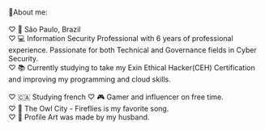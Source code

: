 <br>🌺About me:<br />
<br>♡ 📍 São Paulo, Brazil<br />
♡ 💻 Information Security Professional with 6 years of professional experience. Passionate for both Technical and Governance fields in Cyber Security.
<br>♡ 📚 Currently studying to take my Exin Ethical Hacker(CEH) Certification and improving my programming and cloud skills.<br />
<br>♡ 🇨🇦 Studying french
♡ 🎮 Gamer and influencer on free time.
<br>♡ 🎵 The Owl City - Fireflies is my favorite song.<br />
♡ 🐇 Profile Art was made by my husband.
